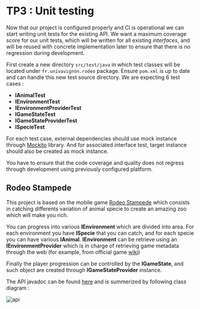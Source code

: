 # TP3 : Unit testing

Now that our project is configured properly and CI is operational we can start writing unit tests for the existing API.
We want a maximum coverage score for our unit tests, which will be written for all existing *interfaces*, and will be
reused with concrete implementation later to ensure that there is no regression during development.

First create a new directory ``src/test/java`` in which test classes will be located under ``fr.univavignon.rodeo``
package. Ensure ``pom.xml`` is up to date and can handle this new test source directory. We are expecting 6 test cases :

- **IAnimalTest**
- **IEnvironmentTest**
- **IEnvironmentProviderTest**
- **IGameStateTest**
- **IGameStateProviderTest**
- **ISpecieTest**

For each test case, external dependencies should use mock instance through [Mockito](http://site.mockito.org/) library.
And for associated interface test, target instance should also be created as mock instance.

You have to ensure that the code coverage and quality does not regress through development using
previously configured platform.

## Rodeo Stampede

This project is based on the mobile game [Rodeo Stampede](http://rodeo-stampede.wikia.com/wiki/Rodeo_Stampedia)
which consists in catching differents variation of animal specie to create an amazing zoo which will make you rich.

You can progress into various **IEnvironment** which are divided into area. For each environment you have **ISpecie**
that you can catch, and for each specie you can have various **IAnimal**. **IEnvironment** can be retrieve using
an **IEnvironmentProvider** which is in charge of retrieving game metadata through the web
(for example, from official game [wiki](http://rodeo-stampede.wikia.com/wiki/Rodeo_Stampedia))

Finally the player progression can be controlled by the **IGameState**, and such object are created through
**IGameStateProvider** instance. 

The API javadoc can be found [here](http://faylixe.fr/ceri-m1-test-2017/javadoc) and is summerized by following class diagram :

![api](https://github.com/Faylixe/ceri-m1-test-2017/blob/master/docs/images/api.png?raw=true)